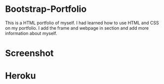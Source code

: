 # Bootstrap-Portfolio 

This is a HTML portfolio of myself. I had learned how to use HTML and CSS on my portfolio. I add the frame and webpage in section and add more information about myself.


# Screenshot

# Heroku
